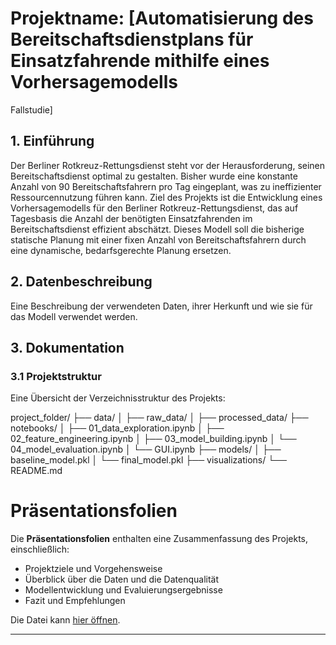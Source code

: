 # Projektname: [Automatisierung des Bereitschaftsdienstplans für Einsatzfahrende mithilfe eines Vorhersagemodells
Fallstudie]

## 1. Einführung
Der Berliner Rotkreuz-Rettungsdienst steht vor der Herausforderung, seinen Bereitschaftsdienst optimal zu gestalten. Bisher wurde eine konstante Anzahl von 90 Bereitschaftsfahrern pro Tag eingeplant, was zu ineffizienter Ressourcennutzung führen kann. Ziel des Projekts ist die Entwicklung eines Vorhersagemodells für den Berliner Rotkreuz-Rettungsdienst, das auf Tagesbasis die Anzahl der benötigten Einsatzfahrenden im Bereitschaftsdienst effizient abschätzt. Dieses Modell soll die bisherige statische Planung mit einer fixen Anzahl von Bereitschaftsfahrern durch eine dynamische, bedarfsgerechte Planung ersetzen.

## 2. Datenbeschreibung
Eine Beschreibung der verwendeten Daten, ihrer Herkunft und wie sie für das Modell verwendet werden.

## 3. Dokumentation

### 3.1 Projektstruktur
Eine Übersicht der Verzeichnisstruktur des Projekts:

project_folder/
├── data/
│   ├── raw_data/
│   ├── processed_data/
├── notebooks/
│   ├── 01_data_exploration.ipynb
│   ├── 02_feature_engineering.ipynb
│   ├── 03_model_building.ipynb
│   └── 04_model_evaluation.ipynb
│   └── GUI.ipynb
├── models/
│   ├── baseline_model.pkl
│   └── final_model.pkl
├── visualizations/
└── README.md

# Präsentationsfolien

Die **Präsentationsfolien** enthalten eine Zusammenfassung des Projekts, einschließlich:

- Projektziele und Vorgehensweise
- Überblick über die Daten und die Datenqualität
- Modellentwicklung und Evaluierungsergebnisse
- Fazit und Empfehlungen

Die Datei kann [hier öffnen](./presentation_slides.pdf).

---

